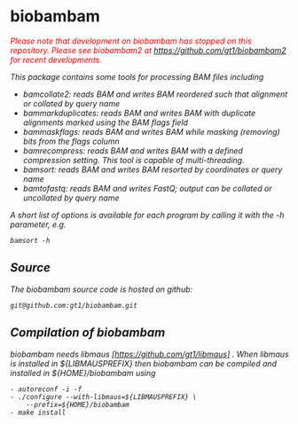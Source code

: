 biobambam
=========

<span style="color:red"><em>Please note that development on biobambam has stopped on this repository. Please see
biobambam2 at https://github.com/gt1/biobambam2 for recent developments.<span>

This package contains some tools for processing BAM files including

 - bamcollate2: reads BAM and writes BAM reordered such that alignment
   or collated by query name
 - bammarkduplicates: reads BAM and writes BAM with duplicate alignments
   marked using the BAM flags field
 - bammaskflags: reads BAM and writes BAM while masking (removing)
   bits from the flags column
 - bamrecompress: reads BAM and writes BAM with a defined compression
   setting. This tool is capable of multi-threading.
 - bamsort: reads BAM and writes BAM resorted by coordinates or query
   name
 - bamtofastq: reads BAM and writes FastQ; output can be collated or
   uncollated by query name

A short list of options is available for each program by calling it
with the -h parameter, e.g.

	bamsort -h

Source
------

The biobambam source code is hosted on github:

	git@github.com:gt1/biobambam.git

Compilation of biobambam
------------------------

biobambam needs libmaus [https://github.com/gt1/libmaus] . When libmaus
is installed in ${LIBMAUSPREFIX} then biobambam can be compiled and
installed in ${HOME}/biobambam using

	- autoreconf -i -f
	- ./configure --with-libmaus=${LIBMAUSPREFIX} \
		--prefix=${HOME}/biobambam
	- make install

